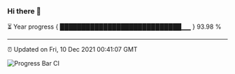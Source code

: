### Hi there 👋

⏳ Year progress { ████████████████████████████▁▁ } 93.98 %

---

⏰ Updated on Fri, 10 Dec 2021 00:41:07 GMT

![Progress Bar CI](https://github.com/liununu/liununu/workflows/Progress%20Bar%20CI/badge.svg)
